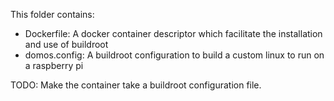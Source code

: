 This folder contains:
- Dockerfile: A docker container descriptor which facilitate the installation and use of buildroot
- domos.config: A buildroot configuration to build a custom linux to run on a raspberry pi

TODO: Make the container take a buildroot configuration file.
